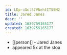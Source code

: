 ```yaml
---
id: LDp-uGcl57VNehtITS5M2
title: Jared Janes
desc: ''
updated: 1639759165177
created: 1639759165177
---
```



- [[person]] - Jared Janes
- appeared 5x at the stoa
